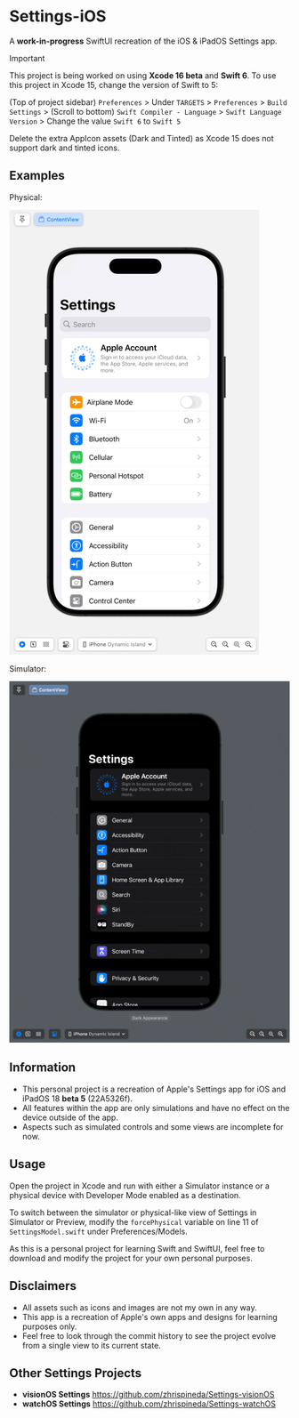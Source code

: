 #  Settings-iOS
A **work-in-progress** SwiftUI recreation of the iOS & iPadOS Settings app.

> [!IMPORTANT]
> 
> This project is being worked on using **Xcode 16 beta** and **Swift 6**. To use this project in Xcode 15, change the version of Swift to 5:
>
> (Top of project sidebar) `Preferences` > Under `TARGETS` > `Preferences` > `Build Settings` > (Scroll to bottom) `Swift Compiler - Language` > `Swift Language Version` > Change the value `Swift 6` to `Swift 5`
>
> Delete the extra AppIcon assets (Dark and Tinted) as Xcode 15 does not support dark and tinted icons.
>

## Examples
Physical:

![A GIF displaying the project's Settings app on different devices including a Dynamic Island iPhone, iPhone with Touch ID, and an 11-inch iPad.](Assets/SettingsPhysical.gif)

Simulator:

![A GIF displaying the project's Settings app on different devices including a Dynamic Island iPhone, iPhone with Touch ID, and an 11-inch iPad.](Assets/SettingsSimulator.gif)

## Information
- This personal project is a recreation of Apple's Settings app for iOS and iPadOS 18 **beta 5** (22A5326f).
- All features within the app are only simulations and have no effect on the device outside of the app.
- Aspects such as simulated controls and some views are incomplete for now.

## Usage
Open the project in Xcode and run with either a Simulator instance or a physical device with Developer Mode enabled as a destination.

To switch between the simulator or physical-like view of Settings in Simulator or Preview, modify the `forcePhysical` variable on line 11 of `SettingsModel.swift` under Preferences/Models.

As this is a personal project for learning Swift and SwiftUI, feel free to download and modify the project for your own personal purposes.

## Disclaimers
- All assets such as icons and images are not my own in any way.
- This app is a recreation of Apple's own apps and designs for learning purposes only.
- Feel free to look through the commit history to see the project evolve from a single view to its current state.

## Other Settings Projects
- **visionOS Settings** https://github.com/zhrispineda/Settings-visionOS
- **watchOS Settings** https://github.com/zhrispineda/Settings-watchOS
